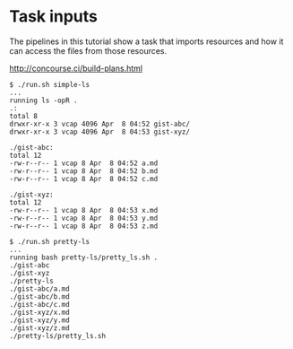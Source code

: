 Task inputs
===========

The pipelines in this tutorial show a task that imports resources and how it can access the files from those resources.

http://concourse.ci/build-plans.html

```
$ ./run.sh simple-ls
...
running ls -opR .
.:
total 8
drwxr-xr-x 3 vcap 4096 Apr  8 04:52 gist-abc/
drwxr-xr-x 3 vcap 4096 Apr  8 04:53 gist-xyz/

./gist-abc:
total 12
-rw-r--r-- 1 vcap 8 Apr  8 04:52 a.md
-rw-r--r-- 1 vcap 8 Apr  8 04:52 b.md
-rw-r--r-- 1 vcap 8 Apr  8 04:52 c.md

./gist-xyz:
total 12
-rw-r--r-- 1 vcap 8 Apr  8 04:53 x.md
-rw-r--r-- 1 vcap 8 Apr  8 04:53 y.md
-rw-r--r-- 1 vcap 8 Apr  8 04:53 z.md
```

```
$ ./run.sh pretty-ls
...
running bash pretty-ls/pretty_ls.sh .
./gist-abc
./gist-xyz
./pretty-ls
./gist-abc/a.md
./gist-abc/b.md
./gist-abc/c.md
./gist-xyz/x.md
./gist-xyz/y.md
./gist-xyz/z.md
./pretty-ls/pretty_ls.sh
```
